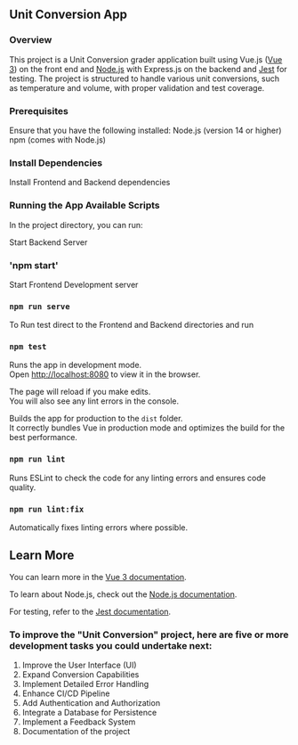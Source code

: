 ## Unit Conversion App
### Overview
This project is a Unit Conversion grader application built using Vue.js ([Vue 3](https://vuejs.org/)) on the front end and [Node.js](https://nodejs.org/) with Express.js on the backend and [Jest](https://jestjs.io/) for testing.
The project is structured to handle various unit conversions, such as temperature and volume, with proper validation and test coverage.

### Prerequisites
Ensure that you have the following installed:
Node.js (version 14 or higher)
npm (comes with Node.js)

### Install Dependencies
Install Frontend and Backend dependencies

### Running the App Available Scripts

In the project directory, you can run:

Start Backend Server
### 'npm start'

Start Frontend Development server
### `npm run serve`

To Run test direct to the Frontend and Backend directories and run
 ### `npm test`

Runs the app in development mode.\
Open [http://localhost:8080](http://localhost:8080) to view it in the browser.

The page will reload if you make edits.\
You will also see any lint errors in the console.

Builds the app for production to the `dist` folder.\
It correctly bundles Vue in production mode and optimizes the build for the best performance.

### `npm run lint`
Runs ESLint to check the code for any linting errors and ensures code quality.

### `npm run lint:fix`
Automatically fixes linting errors where possible.

## Learn More

You can learn more in the [Vue 3 documentation](https://vuejs.org/guide/introduction.html).

To learn about Node.js, check out the [Node.js documentation](https://nodejs.org/en/docs/).

For testing, refer to the [Jest documentation](https://jestjs.io/docs/en/getting-started).


### To improve the "Unit Conversion" project, here are five or more development tasks you could undertake next:
1. Improve the User Interface (UI)
2. Expand Conversion Capabilities
3. Implement Detailed Error Handling
4. Enhance CI/CD Pipeline
5. Add Authentication and Authorization
6. Integrate a Database for Persistence
7. Implement a Feedback System
8. Documentation of the project
